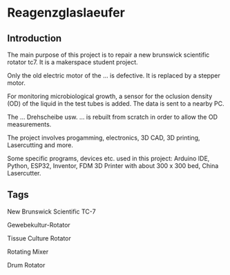 # Reagenzglaslaeufer

## Introduction

The main purpose of this project is to repair a new brunswick scientific rotator tc7. It is a makerspace student project. 

Only the old electric motor of the ... is defective. It is replaced by a stepper motor. 

For monitoring microbiological growth, a sensor for the oclusion density (OD) of the liquid in the test tubes is added. The data is sent to a nearby PC.

The ... Drehscheibe usw. ... is rebuilt from scratch in order to allow the OD measurements.

The project involves progamming, electronics, 3D CAD, 3D printing, Lasercutting and more.

Some specific programs, devices etc. used in this project: 
Arduino IDE, Python, ESP32, Inventor, FDM 3D Printer with about 300 x 300 bed, China Lasercutter.

## Tags

New Brunswick Scientific TC-7

Gewebekultur-Rotator

Tissue Culture Rotator

Rotating Mixer

Drum Rotator
